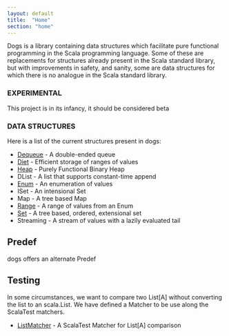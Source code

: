 ```yaml
---
layout: default
title:  "Home"
section: "home"
---
```


Dogs is a library containing data structures which facilitate pure
functional programming in the Scala programming language. Some of
these are replacements for structures already present in the Scala
standard library, but with improvements in safety, and sanity, some
are data structures for which there is no analogue in the Scala
standard library.

### EXPERIMENTAL

This project is in its infancy, it should be considered beta

### DATA STRUCTURES

Here is a list of the current structures present in dogs:

- [Dequeue](tut/dequeue)   - A double-ended queue
- [Diet](tut/diet)      - Efficient storage of ranges of values
- [Heap](tut/binaryheap)    - Purely Functional Binary Heap
- DList     - A list that supports constant-time append
- [Enum](tut/enum)      - An enumeration of values
- ISet      - An intensional Set
- Map       - A tree based Map
- [Range](tut/range)     - A range of values from an Enum
- [Set](tut/set)       - A tree based, ordered, extensional set
- Streaming - A stream of values with a lazily evaluated tail

## Predef

dogs offers an alternate Predef 

## Testing

In some circumstances, we want to compare two List[A] without converting
the list to an scala.List. We have defined a Matcher to be use along
the ScalaTest matchers. 

- [ListMatcher](tut/listMatcher) - A ScalaTest Matcher for List[A] 
comparison
